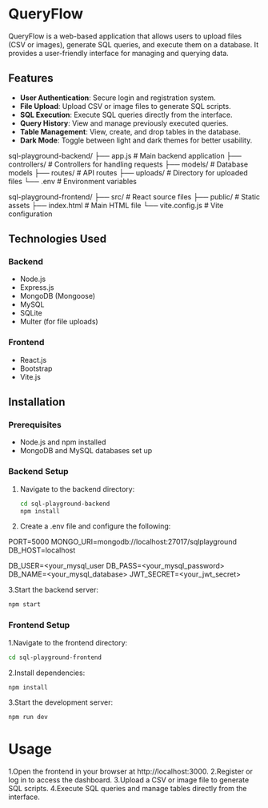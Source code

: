 # QueryFlow

QueryFlow is a web-based application that allows users to upload files (CSV or images), generate SQL queries, and execute them on a database. It provides a user-friendly interface for managing and querying data.

## Features

- **User Authentication**: Secure login and registration system.
- **File Upload**: Upload CSV or image files to generate SQL scripts.
- **SQL Execution**: Execute SQL queries directly from the interface.
- **Query History**: View and manage previously executed queries.
- **Table Management**: View, create, and drop tables in the database.
- **Dark Mode**: Toggle between light and dark themes for better usability.

sql-playground-backend/ ├── app.js # Main backend application ├── controllers/ # Controllers for handling requests ├── models/ # Database models ├── routes/ # API routes ├── uploads/ # Directory for uploaded files └── .env # Environment variables

sql-playground-frontend/ ├── src/ # React source files ├── public/ # Static assets ├── index.html # Main HTML file └── vite.config.js # Vite configuration


## Technologies Used

### Backend
- Node.js
- Express.js
- MongoDB (Mongoose)
- MySQL
- SQLite
- Multer (for file uploads)

### Frontend
- React.js
- Bootstrap
- Vite.js

## Installation

### Prerequisites
- Node.js and npm installed
- MongoDB and MySQL databases set up

### Backend Setup
1. Navigate to the backend directory:
   ```bash
   cd sql-playground-backend
   npm install

2. Create a .env file and configure the following:

PORT=5000
MONGO_URI=mongodb://localhost:27017/sqlplayground
DB_HOST=localhost
>
DB_USER=<your_mysql_user   DB_PASS=<your_mysql_password>
DB_NAME=<your_mysql_database>
JWT_SECRET=<your_jwt_secret>

3.Start the backend server:
   ```bash
   npm start
```
### Frontend Setup
1.Navigate to the frontend directory:
```bash
cd sql-playground-frontend
```
2.Install dependencies:
```bash
npm install
```
3.Start the development server:
```bash
npm run dev
```
# Usage
1.Open the frontend in your browser at http://localhost:3000.
2.Register or log in to access the dashboard.
3.Upload a CSV or image file to generate SQL scripts.
4.Execute SQL queries and manage tables directly from the interface.


